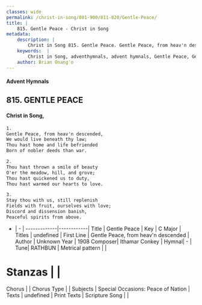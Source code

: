 ```yaml
---
classes: wide
permalink: /christ-in-song/801-900/811-820/Gentle-Peace/
title: |
    815. Gentle Peace - Christ in Song
metadata:
    description: |
        Christ in Song 815. Gentle Peace. Gentle Peace, from heav'n descended, We would live beneath thy law; Thou hast home and life befriended Born of nobler deeds than war.
    keywords:  |
        Christ in Song, adventhymnals, advent hymnals, Gentle Peace, Gentle Peace, from heav'n descended. 
    author: Brian Onang'o
---
```


#### Advent Hymnals
## 815. GENTLE PEACE
####  Christ in Song,

```txt
1.
Gentle Peace, from heav'n descended,
We would live beneath thy law;
Thou hast home and life befriended
Born of nobler deeds than war.

2.
Thou hast thrown a smile of beauty
O'er the meadow, hill, and grove;
Thou hast quickened us to duty,
Thou hast warmed our hearts to love.

3.
Stay thou with us, still replenish
Fields with fruit, ourselves with love;
Discord and dissension banish,
Peaceful spirits from above.

```

- |   -  |
-------------|------------|
Title | Gentle Peace |
Key | C Major |
Titles | undefined |
First Line | Gentle Peace, from heav'n descended |
Author | Unknown
Year | 1908
Composer| Ithamar Conkey |
Hymnal|  - |
Tune| RATHBUN |
Metrical pattern | |
# Stanzas |  |
Chorus |  |
Chorus Type |  |
Subjects | Special Occasions: Peace of Nation |
Texts | undefined |
Print Texts | 
Scripture Song |  |
    
